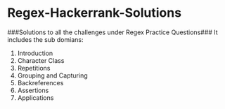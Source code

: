 # Regex-Hackerrank-Solutions

###Solutions to all the challenges under Regex Practice Questions###
It includes the sub domians:
1. Introduction
2. Character Class
3. Repetitions
4. Grouping and Capturing
5. Backreferences
6. Assertions
7. Applications
